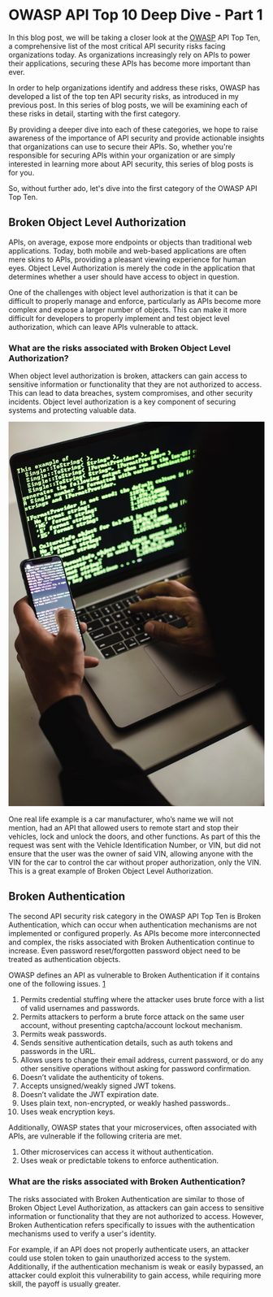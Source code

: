 # OWASP API Top 10 Deep Dive - Part 1

In this blog post, we will be taking a closer look at the [OWASP](https://owasp.org/) API Top Ten, a comprehensive list of the most critical API security risks facing organizations today. As organizations increasingly rely on APIs to power their applications, securing these APIs has become more important than ever.

In order to help organizations identify and address these risks, OWASP has developed a list of the top ten API security risks, as introduced in my previous post. In this series of blog posts, we will be examining each of these risks in detail, starting with the first category.

By providing a deeper dive into each of these categories, we hope to raise awareness of the importance of API security and provide actionable insights that organizations can use to secure their APIs. So, whether you're responsible for securing APIs within your organization or are simply interested in learning more about API security, this series of blog posts is for you.

So, without further ado, let's dive into the first category of the OWASP API Top Ten.

## **Broken Object Level Authorization**

APIs, on average, expose more endpoints or objects than traditional web applications. Today, both mobile and web-based applications are often mere skins to APIs, providing a pleasant viewing experience for human eyes. Object Level Authorization is merely the code in the application that determines whether a user should have access to object in question. 

One of the challenges with object level authorization is that it can be difficult to properly manage and enforce, particularly as APIs become more complex and expose a larger number of objects. This can make it more difficult for developers to properly implement and test object level authorization, which can leave APIs vulnerable to attack.

### **What are the risks associated with Broken Object Level Authorization?**

When object level authorization is broken, attackers can gain access to sensitive information or functionality that they are not authorized to access. This can lead to data breaches, system compromises, and other security incidents. Object level authorization is a key component of securing systems and protecting valuable data.

![Hacker](/images/hacker.jpg)

One real life example is a car manufacturer, who’s name we will not mention, had an API that allowed users to remote start and stop their vehicles, lock and unlock the doors, and other functions. As part of this the request was sent with the Vehicle Identification Number, or VIN, but did not ensure that the user was the owner of said VIN, allowing anyone with the VIN for the car to control the car without proper authorization, only the VIN. This is a great example of Broken Object Level Authorization.  

## **Broken Authentication**

The second API security risk category in the OWASP API Top Ten is Broken Authentication, which can occur when authentication mechanisms are not implemented or configured properly. As APIs become more interconnected and complex, the risks associated with Broken Authentication continue to increase. Even password reset/forgotten password object need to be treated as authentication objects. 

OWASP defines an API as vulnerable to Broken Authentication if it contains one of the following issues.  [1](https://owasp.org/API-Security/editions/2023/en/0xa2-broken-authentication/)

1. Permits credential stuffing where the attacker uses brute force with a list of valid usernames and passwords.
2. Permits attackers to perform a brute force attack on the same user account, without presenting captcha/account lockout mechanism.
3. Permits weak passwords.
4. Sends sensitive authentication details, such as auth tokens and passwords in the URL.
5. Allows users to change their email address, current password, or do any other sensitive operations without asking for password confirmation.
6. Doesn’t validate the authenticity of tokens.
7. Accepts unsigned/weakly signed JWT tokens.
8. Doesn’t validate the JWT expiration date.
9. Uses plain text, non-encrypted, or weakly hashed passwords..
10. Uses weak encryption keys.

Additionally, OWASP states that your microservices, often associated with APIs, are vulnerable if the following criteria are met.

1. Other microservices can access it without authentication.
2. Uses weak or predictable tokens to enforce authentication.

### **What are the risks associated with Broken Authentication?**

The risks associated with Broken Authentication are similar to those of Broken Object Level Authorization, as attackers can gain access to sensitive information or functionality that they are not authorized to access. However, Broken Authentication refers specifically to issues with the authentication mechanisms used to verify a user's identity.

For example, if an API does not properly authenticate users, an attacker could use stolen token to gain unauthorized access to the system. Additionally, if the authentication mechanism is weak or easily bypassed, an attacker could exploit this vulnerability to gain access, while requiring more skill, the payoff is usually greater.